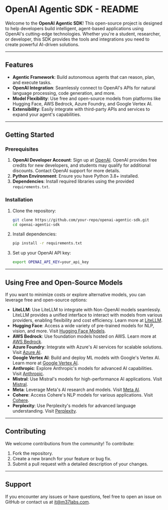# OpenAI Agentic SDK - README

Welcome to the **OpenAI Agentic SDK**! This open-source project is designed to help developers build intelligent, agent-based applications using OpenAI's cutting-edge technologies. Whether you're a student, researcher, or developer, this SDK provides the tools and integrations you need to create powerful AI-driven solutions.

---

## Features

- **Agentic Framework**: Build autonomous agents that can reason, plan, and execute tasks.
- **OpenAI Integration**: Seamlessly connect to OpenAI's APIs for natural language processing, code generation, and more.
- **Model Flexibility**: Use free and open-source models from platforms like Hugging Face, AWS Bedrock, Azure Foundry, and Google Vertex AI.
- **Extensibility**: Easily integrate with third-party APIs and services to expand your agent's capabilities.

---

## Getting Started

### Prerequisites

1. **OpenAI Developer Account**: Sign up at [OpenAI](https://platform.openai.com/signup/). OpenAI provides free credits for new developers, and students may qualify for additional discounts. Contact OpenAI support for more details.
2. **Python Environment**: Ensure you have Python 3.8+ installed.
3. **Dependencies**: Install required libraries using the provided `requirements.txt`.

### Installation

1. Clone the repository:
    ```bash
    git clone https://github.com/your-repo/openai-agentic-sdk.git
    cd openai-agentic-sdk
    ```

2. Install dependencies:
    ```bash
    pip install -r requirements.txt
    ```

3. Set up your OpenAI API key:
    ```bash
    export OPENAI_API_KEY=your_api_key
    ```

---

## Using Free and Open-Source Models

If you want to minimize costs or explore alternative models, you can leverage free and open-source options:

- **LiteLLM**: Use LiteLLM to integrate with Non-OpenAI models seamlessly. LiteLLM provides a unified interface to interact with models from various providers, enabling flexibility and cost efficiency. Learn more at [LiteLLM](https://github.com/abetlen/litellm).
- **Hugging Face**: Access a wide variety of pre-trained models for NLP, vision, and more. Visit [Hugging Face Models](https://huggingface.co/models).
- **AWS Bedrock**: Use foundation models hosted on AWS. Learn more at [AWS Bedrock](https://aws.amazon.com/bedrock/).
- **Azure Foundry**: Integrate with Azure's AI services for scalable solutions. Visit [Azure AI](https://azure.microsoft.com/en-us/products/ai/).
- **Google Vertex AI**: Build and deploy ML models with Google's Vertex AI. Learn more at [Google Vertex AI](https://cloud.google.com/vertex-ai).
- **Anthropic**: Explore Anthropic's models for advanced AI capabilities. Visit [Anthropic](https://www.anthropic.com/).
- **Mistral**: Use Mistral's models for high-performance AI applications. Visit [Mistral](https://mistral.ai/).
- **Meta**: Leverage Meta's AI research and models. Visit [Meta AI](https://ai.facebook.com/).
- **Cohere**: Access Cohere's NLP models for various applications. Visit [Cohere](https://cohere.ai/).
- **Perplexity**: Use Perplexity's models for advanced language understanding. Visit [Perplexity](https://www.perplexity.ai/).

---

## Contributing

We welcome contributions from the community! To contribute:

1. Fork the repository.
2. Create a new branch for your feature or bug fix.
3. Submit a pull request with a detailed description of your changes.

---

## Support

If you encounter any issues or have questions, feel free to open an issue on GitHub or contact us at [it@m37labs.com](mailto:it@m37labs.com).

